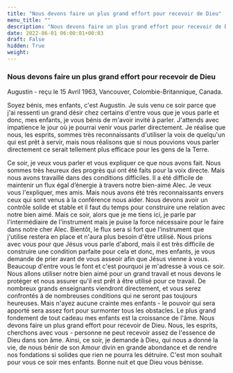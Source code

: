 ```yaml
---
title: "Nous devons faire un plus grand effort pour recevoir de Dieu"
menu_title: ""
description: "Nous devons faire un plus grand effort pour recevoir de Dieu"
date: 2022-06-01 06:00:01+00:03
draft: False
hidden: True
weight:
---
```

### Nous devons faire un plus grand effort pour recevoir de Dieu

Augustin - reçu le 15 Avril 1963, Vancouver, Colombie-Britannique, Canada.

Soyez bénis, mes enfants, c'est Augustin. Je suis venu ce soir parce que j'ai ressenti un grand désir chez certains d'entre vous que je vous parle et donc, mes enfants, je vous bénis de m'avoir invité à parler. J'attends avec impatience le jour où je pourrai venir vous parler directement. Je réalise que nous, les esprits, sommes très reconnaissants d'utiliser la voix de quelqu'un qui est prêt à servir, mais nous réalisons que si nous pouvions vous parler directement ce serait tellement plus efficace pour les gens de la Terre.

Ce soir, je veux vous parler et vous expliquer ce que nous avons fait. Nous sommes très heureux des progrès qui ont été faits pour la voix directe. Mais nous avons travaillé dans des conditions difficiles. Il a été difficile de maintenir un flux égal d’énergie à travers notre bien-aimé Alec. Je veux vous l'expliquer, mes amis. Mais nous avons été très reconnaissants envers ceux qui sont venus à la conférence nous aider. Nous devons avoir un contrôle solide et stable et il faut du temps pour construire une relation avec notre bien aimé. Mais ce soir, alors que je me tiens ici, je parle par l'intermédiaire de l'instrument mais je puise la force nécessaire pour le faire dans notre cher Alec. Bientôt, le flux sera si fort que l'instrument que j'utilise restera en place et n'aura plus besoin d'être utilisé. Nous prions avec vous pour que Jésus vous parle d'abord, mais il est très difficile de construire une condition parfaite pour cela et donc, mes enfants, je vous demande de prier avant de vous asseoir afin que Jésus vienne à vous. Beaucoup d'entre vous le font et c'est pourquoi je m'adresse à vous ce soir. Nous allons utiliser notre bien aimé pour un grand travail et nous devons le protéger et nous assurer qu'il est prêt à être utilisé pour ce travail. De nombreux grands enseignants viendront directement, et vous serez confrontés à de nombreuses conditions qui ne seront pas toujours heureuses. Mais n'ayez aucune crainte mes enfants - le pouvoir qui sera apporté sera assez fort pour surmonter tous les obstacles. Le plus grand fondement de tout cadeau mes enfants est la croissance de l'âme. Nous devons faire un plus grand effort pour recevoir de Dieu. Nous, les esprits, cherchons avec vous - personne ne peut recevoir assez de l'essence de Dieu dans son âme. Ainsi, ce soir, je demande à Dieu, qui nous a donné la vie, de nous bénir de son Amour divin en grande abondance et de rendre nos fondations si solides que rien ne pourra les détruire. C'est mon souhait pour vous ce soir mes enfants. Bonne nuit et que Dieu vous bénisse.
